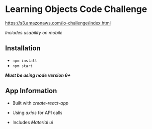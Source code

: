 # Learning Objects Code Challenge

https://s3.amazonaws.com/lo-challenge/index.html

*Includes usability on mobile*

## Installation
* `npm install`
* `npm start`

***Must be using node version 6+***

## App Information

* Built with *create-react-app*

* Using *axios* for API calls

* Includes *Material ui*
